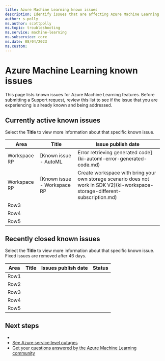 ```yaml
---
title: Azure Machine Learning known issues
description: Identify issues that are affecting Azure Machine Learning features. 
author: s-polly
ms.author: scottpolly
ms.topic: troubleshooting    
ms.service: machine-learning
ms.subservice: core
ms.date: 08/04/2023
ms.custom:  
---
```


# Azure Machine Learning known issues

This page lists known issues for Azure Machine Learning features. Before submitting a Support request, review this list to see if the issue that you are experiencing is already known and being addressed. 


## Currently active known issues

Select the **Title** to view more information about that specific known issue.


|Area  |Title  |Issue publish date  |
|---------|---------|---------|
|Workspace RP     | [Known issue  - AutoML | Error retrieving generated code](ki-automl-error-generated-code.md)       | June 6, 2023       |
|Workspace RP     |  [Known issue  - Workspace RP | Create workspace with bring your own storage scenario does not work in SDK V2](ki-workspace-storage-different-subscription.md)       |  April 19, 2023       |
|Row3     |         |         |
|Row4     |         |         |
|Row5     |         |         |


## Recently closed known issues

Select the **Title** to view more information about that specific known issue. Fixed issues are removed after 46 days.


|Area     |Title  |Issues publish date  |Status  |
|---------|---------|---------|---------|
|Row1     |         |         |         |
|Row2     |         |         |         |
|Row3     |         |         |         |
|Row4     |         |         |         |
|Row5     |         |         |         |



## Next steps

- 
- [See Azure service level outages](https://azure.status.microsoft/en-us/status)
- [Get your questions answered by the Azure Machine Learning community](https://learn.microsoft.com/en-us/answers/tags/75/azure-machine-learning)
